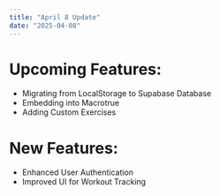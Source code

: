 ```yaml
---
title: "April 8 Update"
date: "2025-04-08"
---
```


# Upcoming Features:

- Migrating from LocalStorage to Supabase Database
- Embedding into Macrotrue
- Adding Custom Exercises

# New Features:

- Enhanced User Authentication
- Improved UI for Workout Tracking
